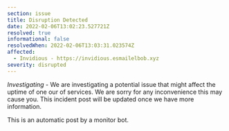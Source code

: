 ```yaml
---
section: issue
title: Disruption Detected
date: 2022-02-06T13:02:23.527721Z
resolved: true
informational: false
resolvedWhen: 2022-02-06T13:03:31.023574Z
affected:
  - Invidious - https://invidious.esmailelbob.xyz
severity: disrupted
---
```

*Investigating* - We are investigating a potential issue that might affect the uptime of one our of services. We are sorry for any inconvenience this may cause you. This incident post will be updated once we have more information.

This is an automatic post by a monitor bot.
        